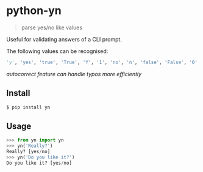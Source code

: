 # python-yn

> parse yes/no like values

Useful for validating answers of a CLI prompt.

The following values can be recognised:

```python
'y', 'yes', 'true', 'True', 'Y', '1', 'no', 'n', 'false', 'False', '0'
```
*autocorrect feature can handle typos more efficiently*

## Install

```bash
$ pip install yn
```

## Usage

```python
>>> from yn import yn
>>> yn('Really?')
Really? [yes/no]
>>> yn('Do you like it?')
Do you like it? [yes/no]
```